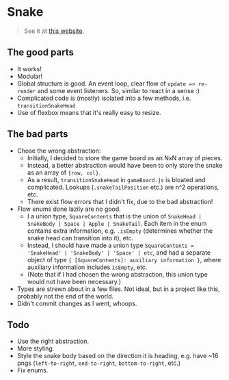 # Snake

> See it at [this website](snake.robertbalicki.com).

## The good parts

* It works!
* Modular!
* Global structure is good. An event loop, clear flow of `update => re-render` and some event listeners. So, similar to react in a sense :)
* Complicated code is (mostly) isolated into a few methods, i.e. `transitionSnakeHead`
* Use of flexbox means that it's really easy to resize.

## The bad parts

* Chose the wrong abstraction:
  * Initially, I decided to store the game board as an NxN array of pieces.
  * Instead, a better abstraction would have been to only store the snake as an array of `{row, col}`.
  * As a result, `transitionSnakeHead` in `gameBoard.js` is bloated and complicated. Lookups (`.snakeTailPosition` etc.) are n^2 operations, etc.
  * There exist flow errors that I didn't fix, due to the bad abstraction!
* Flow enums done lazily are no good.
  * I a union type, `SquareContents` that is the union of `SnakeHead | SnakeBody | Space | Apple | SnakeTail`. Each item in the enum contains extra information, e.g. `.isEmpty` (determines whether the snake head can transition into it), etc.
  * Instead, I should have made a union type `SquareContents = 'SnakeHead' | 'SnakeBody' | 'Space' | etc`, and had a separate object of type `{ [SquareContents]: auxiliary information }`, where auxiliary information includes `isEmpty`, etc.
  * (Note that if I had chosen the wrong abstraction, this union type would not have been necessary.)
* Types are strewn about in a few files. Not ideal, but in a project like this, probably not the end of the world.
* Didn't commit changes as I went, whoops.

## Todo

* Use the right abstraction.
* More styling.
* Style the snake body based on the direction it is heading, e.g. have ~16 pngs (`left-to-right`, `end-to-right`, `bottom-to-right`, etc.)
* Fix enums.